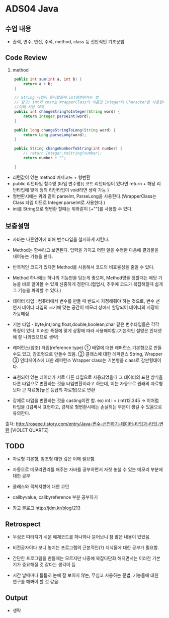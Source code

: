 # ADS04 Java 

## 수업 내용
- 출력, 변수, 연산, 주석, method, class 등 전반적인 기초문법

## Code Review

1. method
```Java
	public int sum(int a, int b) {
		return a + b;
	}

    // String 타입이 들어왔을때 int형변환하는 법
    // 참고) int와 char는 WrapperClass의 이름인 Integer와 Character를 사용한다는 점 유의 
    //아래 사용 예제
	public int changeStringToInteger(String word) {
		return Integer.parseInt(word);
	}

	public long changeStringToLong(String word) {
		return Long.parseLong(word);
	}

	public String changeNumberToString(int number) {
		// return Integer.toString(number);
		return number + "";

	}
```
- 리턴값이 있는 method 예제코드 + 형변환
- public 리턴타입 함수명 (타입 변수명){
    코드
    리턴타입이 있다면 return + 해당 리턴타입에 맞게 정의
    리턴타입이 void라면 생략 가능
}
- 형변환시에는 위와 같이 parseInt, ParseLong을 사용한다.(WrapperClass는 Class 타입 이므로 Integer.parseInt로 사용한다.)
- int를 String으로 형변환 할때는 위와같이 [+""]를 사용할 수 있다.

## 보충설명
- 자바는 다른언어에 비해 변수타입을 철저하게 지킨다. 

- Method는 함수라고 보면된다. 입력을 가지고 어떤 일을 수행한 다음에 결과물을 내어놓는 기능을 한다. 

- 반복적인 코드가 있다면 Method를 사용해서 코드의 비효율성을 줄일 수 있다.

- Method 하나에는 하나의 기능만을 담는게 좋으며, Method명을 정할때는 해당 기능을 바로 알아볼 수 있게 신중하게 정한다.(협업시, 추후에 코드가 복잡해질때 
쉽게 그 기능을 파악할 수 있다.)

- 데이터 타입 : 컴퓨터에서 변수를 만들 때 반드시 지정해줘야 하는 것으로, 변수 선언시 데이터 타입의 크기에 맞는 공간이 메모리 상에서 할당되어 데이터의 
저장이 가능해짐

- 기본 타입 - byte,int,long,float,double,boolean,char 같은 변수타입들은 각각 특징이 있다. 이러한 특징에 맞게 상황에 따라 사용해야함.(기본적인 설명은 인터넷에 잘 나와있으므로 생략)

- 레퍼런스(참조) 타입(reference type)
① 배열에 대한 레퍼런스
 기본형으로 만들수도 있고, 참조형으로 만들수 있음.
② 클래스에 대한 레퍼런스
  String, Wrapper
③ 인터페이스에 대한 레퍼런스
  Wrapper class는 기본형을 class로 감싼형태이다.

- 표현되어 있는 데이터가 서로 다른 타입으로 사용되었을때 그 데이터의 표현 방식을 다른 타입으로 변환하는 것을 타입변환이라고 하는데, 이는 자동으로 원래의 자료형보다 큰 자료형(높은 등급의 자료형)으로 변환

- 강제로 타입을 변환하는 것을 casting이란 함. ex) int i = (int)12.345 -> 이처럼 타입을 ()감싸서 표현하고, 강제로 형변환시에는 손실되는 부분이 생길 수 있음으로 유의한다.

출처: http://roseee.tistory.com/entry/Java-변수-선언하기-데이터-타입과-타입-변환 [VIOLET QUARTZ]

## TODO

- 자료형 기본형, 참조형 대한 깊은 이해 필요함.

- 자동으로 메모리관리를 해주는 자바를 공부하면서 자칫 놓칠 수 있는 메모리 부분에 대한 공부

- 클래스와 객체지향에 대한 고민

- callbyvalue, callbyreference 부분 공부하기

- 참고 블로그 http://jdm.kr/blog/213



## Retrospect

- 무심코 따라치기 쉬운 예제코드를 하나하나 뜯어보니 참 많은 내용이 있었음.

- 비전공자이다 보니 놓치는 프로그램의 근본적인(?) 지식들에 대한 공부가 필요함.

- 간단한 프로그램을 만들때는 모르지만 나중에 복잡다단화 해지면서는 이러한 기본기가 중요해질 것 같다는 생각이 듬

- 시간 날때마다 틈틈히 눈에 잘 보이지 않는, 무심코 사용하는 문법, 기능들에 대한 연구를 해봐야 할 것 같음.

## Output
- 생략
